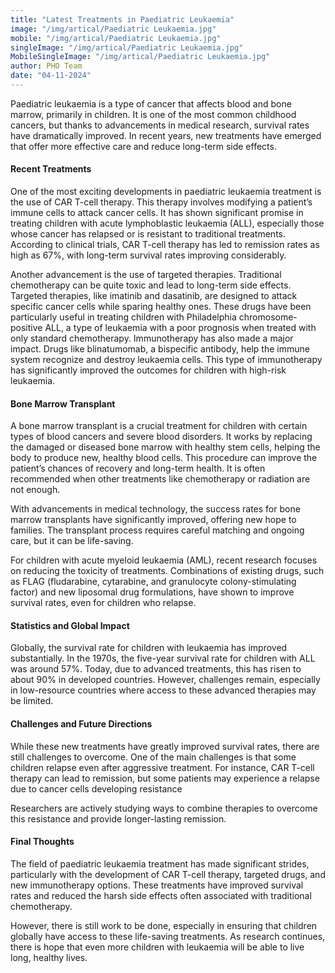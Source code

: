 ```yaml
---
title: "Latest Treatments in Paediatric Leukaemia"
image: "/img/artical/Paediatric Leukaemia.jpg"
mobile: "/img/artical/Paediatric Leukaemia.jpg"
singleImage: "/img/artical/Paediatric Leukaemia.jpg"
MobileSingleImage: "/img/artical/Paediatric Leukaemia.jpg"
author: PHO Team
date: "04-11-2024"
---
```


Paediatric leukaemia is a type of cancer that affects blood and bone marrow, primarily in children. It is one of the most common childhood cancers, but thanks to advancements in medical research, survival rates have dramatically improved. In recent years, new treatments have emerged that offer more effective care and reduce long-term side effects. 

#### Recent Treatments

One of the most exciting developments in paediatric leukaemia treatment is the use of CAR T-cell therapy. This therapy involves modifying a patient’s immune cells to attack cancer cells. It has shown significant promise in treating children with acute lymphoblastic leukaemia (ALL), especially those whose cancer has relapsed or is resistant to traditional treatments. According to clinical trials, CAR T-cell therapy has led to remission rates as high as 67%, with long-term survival rates improving considerably.

Another advancement is the use of targeted therapies. Traditional chemotherapy can be quite toxic and lead to long-term side effects. Targeted therapies, like imatinib and dasatinib, are designed to attack specific cancer cells while sparing healthy ones. These drugs have been particularly useful in treating children with Philadelphia chromosome-positive ALL, a type of leukaemia with a poor prognosis when treated with only standard chemotherapy.
Immunotherapy has also made a major impact. Drugs like blinatumomab, a bispecific antibody, help the immune system recognize and destroy leukaemia cells. This type of immunotherapy has significantly improved the outcomes for children with high-risk leukaemia.

#### Bone Marrow Transplant

A bone marrow transplant is a crucial treatment for children with certain types of blood cancers and severe blood disorders. It works by replacing the damaged or diseased bone marrow with healthy stem cells, helping the body to produce new, healthy blood cells. This procedure can improve the patient’s chances of recovery and long-term health. It is often recommended when other treatments like chemotherapy or radiation are not enough. 

With advancements in medical technology, the success rates for bone marrow transplants have significantly improved, offering new hope to families. The transplant process requires careful matching and ongoing care, but it can be life-saving.

For children with acute myeloid leukaemia (AML), recent research focuses on reducing the toxicity of treatments. Combinations of existing drugs, such as FLAG (fludarabine, cytarabine, and granulocyte colony-stimulating factor) and new liposomal drug formulations, have shown to improve survival rates, even for children who relapse.

#### Statistics and Global Impact

Globally, the survival rate for children with leukaemia has improved substantially. In the 1970s, the five-year survival rate for children with ALL was around 57%. Today, due to advanced treatments, this has risen to about 90% in developed countries. However, challenges remain, especially in low-resource countries where access to these advanced therapies may be limited.

#### Challenges and Future Directions

While these new treatments have greatly improved survival rates, there are still challenges to overcome. One of the main challenges is that some children relapse even after aggressive treatment. For instance, CAR T-cell therapy can lead to remission, but some patients may experience a relapse due to cancer cells developing resistance

Researchers are actively studying ways to combine therapies to overcome this resistance and provide longer-lasting remission.

#### Final Thoughts 

The field of paediatric leukaemia treatment has made significant strides, particularly with the development of CAR T-cell therapy, targeted drugs, and new immunotherapy options. These treatments have improved survival rates and reduced the harsh side effects often associated with traditional chemotherapy. 

However, there is still work to be done, especially in ensuring that children globally have access to these life-saving treatments. As research continues, there is hope that even more children with leukaemia will be able to live long, healthy lives.
